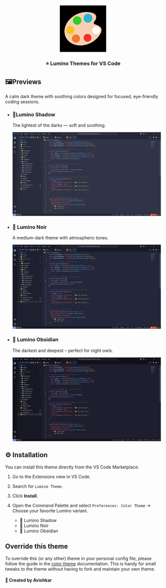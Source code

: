 <p align="center">
  <img src="assets/Logo-main.png" alt="Lumino" width="150" />
</p>

<h3 align="center">⭐ Lumino Themes for VS Code</h3>

## 🖼️Previews

A calm dark theme with soothing colors designed for focused, eye-friendly coding sessions.

- ### 🌅Lumino Shadow

  The lightest of the darks — soft and soothing.

  <p>
   <img src="assets/Shadow.png" alt="Shadow" width="500" />
  </p>

- ### 🌇 Lumino Noir

  A medium-dark theme with atmospheric tones.

  <p >
   <img src="assets/Noir.png" alt="Noir" width="500" />
  </p>

- ### 🌃 Lumino Obsidian

  The darkest and deepest – perfect for night owls.

  <p >
   <img src="assets/Obsidian.png" alt="obsidian" width="500" />
  </p>

## ⚙️ Installation

You can install this theme directly from the VS Code Marketplace:

1. Go to the Extensions view in VS Code.
2. Search for `Lumino Theme`.
3. Click **Install**.
4. Open the Command Palette and select `Preferences: Color Theme` → Choose your favorite Lumino variant.

   - 🌅 Lumino Shadow
   - 🌇 Lumino Noir
   - 🌃 Lumino Obsidian

## Override this theme

To override this (or any other) theme in your personal config file, please follow the guide in the [color theme](https://code.visualstudio.com/api/extension-guides/color-theme) documentation. This is handy for small tweaks to the theme without having to fork and maintain your own theme.

#### 🌠 Created by Avishkar
